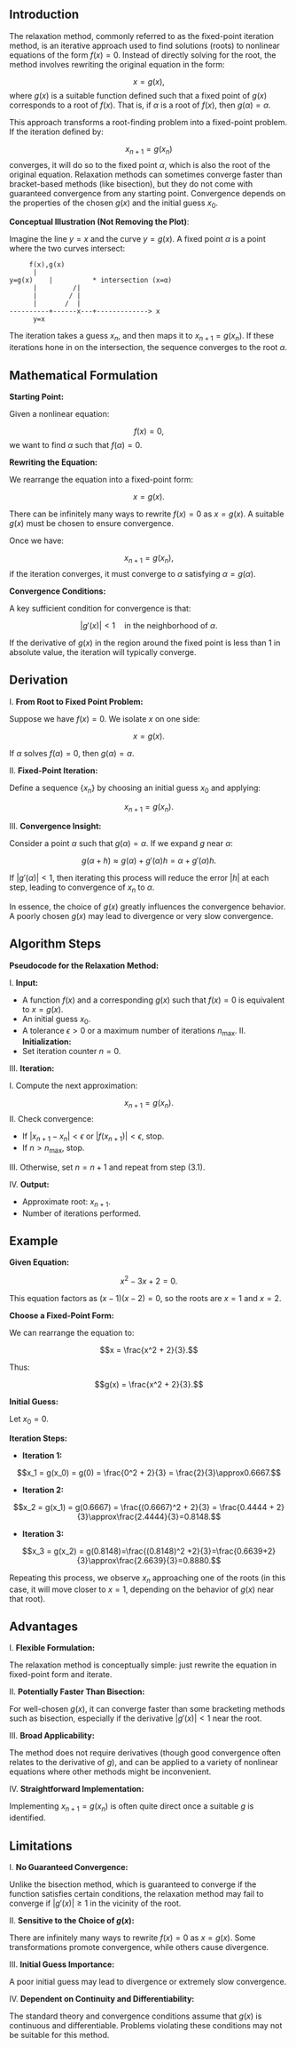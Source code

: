 ## Introduction

The relaxation method, commonly referred to as the fixed-point iteration method, is an iterative approach used to find solutions (roots) to nonlinear equations of the form $f(x) = 0$. Instead of directly solving for the root, the method involves rewriting the original equation in the form:

$$x = g(x),$$
where $g(x)$ is a suitable function defined such that a fixed point of $g(x)$ corresponds to a root of $f(x)$. That is, if $\alpha$ is a root of $f(x)$, then $g(\alpha) = \alpha$.

This approach transforms a root-finding problem into a fixed-point problem. If the iteration defined by:

$$x_{n+1} = g(x_n)$$
converges, it will do so to the fixed point $\alpha$, which is also the root of the original equation. Relaxation methods can sometimes converge faster than bracket-based methods (like bisection), but they do not come with guaranteed convergence from any starting point. Convergence depends on the properties of the chosen $g(x)$ and the initial guess $x_0$.

**Conceptual Illustration (Not Removing the Plot)**:

Imagine the line $y = x$ and the curve $y = g(x)$. A fixed point $\alpha$ is a point where the two curves intersect:
```
     f(x),g(x)
      |
y=g(x)    |          * intersection (x=α)
      |         /|
      |        / |
      |       /  |
----------+------x---+-------------> x
      y=x   
```

The iteration takes a guess $x_n$, and then maps it to $x_{n+1}=g(x_n)$. If these iterations hone in on the intersection, the sequence converges to the root $\alpha$.

## Mathematical Formulation

**Starting Point:**

Given a nonlinear equation:

$$f(x) = 0,$$
we want to find $\alpha$ such that $f(\alpha)=0$.

**Rewriting the Equation:**

We rearrange the equation into a fixed-point form:

$$x = g(x).$$

There can be infinitely many ways to rewrite $f(x)=0$ as $x=g(x)$. A suitable $g(x)$ must be chosen to ensure convergence.

Once we have:

$$x_{n+1} = g(x_n),$$
if the iteration converges, it must converge to $\alpha$ satisfying $\alpha = g(\alpha)$.

**Convergence Conditions:**

A key sufficient condition for convergence is that:

$$|g'(x)| < 1 \quad \text{in the neighborhood of } \alpha.$$

If the derivative of $g(x)$ in the region around the fixed point is less than 1 in absolute value, the iteration will typically converge.

## Derivation

I. **From Root to Fixed Point Problem:**

Suppose we have $f(x)=0$. We isolate $x$ on one side:

$$x = g(x).$$

If $\alpha$ solves $f(\alpha)=0$, then $g(\alpha)=\alpha$.

II. **Fixed-Point Iteration:**

Define a sequence $\{x_n\}$ by choosing an initial guess $x_0$ and applying:

$$x_{n+1} = g(x_n).$$

III. **Convergence Insight:**

Consider a point $\alpha$ such that $g(\alpha)=\alpha$. If we expand $g$ near $\alpha$:

$$g(\alpha + h) \approx g(\alpha) + g'(\alpha)h = \alpha + g'(\alpha)h.$$

If $|g'(\alpha)|<1$, then iterating this process will reduce the error $|h|$ at each step, leading to convergence of $x_n$ to $\alpha$.

In essence, the choice of $g(x)$ greatly influences the convergence behavior. A poorly chosen $g(x)$ may lead to divergence or very slow convergence.

## Algorithm Steps

**Pseudocode for the Relaxation Method:**

I. **Input:**
- A function $f(x)$ and a corresponding $g(x)$ such that $f(x)=0$ is equivalent to $x=g(x)$.
- An initial guess $x_0$.
- A tolerance $\epsilon >0$ or a maximum number of iterations $n_{\max}$.
II. **Initialization:**
- Set iteration counter $n=0$.

III. **Iteration:**

I. Compute the next approximation:

  $$x_{n+1} = g(x_n).$$
II. Check convergence:
  - If $|x_{n+1}-x_n|< \epsilon$ or $|f(x_{n+1})|< \epsilon$, stop.
  - If $n>n_{\max}$, stop.

III. Otherwise, set $n = n+1$ and repeat from step (3.1).

IV. **Output:**
- Approximate root: $x_{n+1}$.
- Number of iterations performed.

## Example

**Given Equation:**

$$x^2 - 3x + 2 = 0.$$

This equation factors as $(x-1)(x-2)=0$, so the roots are $x=1$ and $x=2$.

**Choose a Fixed-Point Form:**

We can rearrange the equation to:

$$x = \frac{x^2 + 2}{3}.$$

Thus:

$$g(x) = \frac{x^2 + 2}{3}.$$

**Initial Guess:**

Let $x_0=0$.

**Iteration Steps:**

- **Iteration 1:**

$$x_1 = g(x_0) = g(0) = \frac{0^2 + 2}{3} = \frac{2}{3}\approx0.6667.$$

- **Iteration 2:**

$$x_2 = g(x_1) = g(0.6667) = \frac{(0.6667)^2 + 2}{3} = \frac{0.4444 + 2}{3}\approx\frac{2.4444}{3}=0.8148.$$

- **Iteration 3:**

$$x_3 = g(x_2) = g(0.8148)=\frac{(0.8148)^2 +2}{3}=\frac{0.6639+2}{3}\approx\frac{2.6639}{3}=0.8880.$$

Repeating this process, we observe $x_n$ approaching one of the roots (in this case, it will move closer to $x=1$, depending on the behavior of $g(x)$ near that root).

## Advantages

I. **Flexible Formulation:**

The relaxation method is conceptually simple: just rewrite the equation in fixed-point form and iterate.

II. **Potentially Faster Than Bisection:**

For well-chosen $g(x)$, it can converge faster than some bracketing methods such as bisection, especially if the derivative $|g'(x)|<1$ near the root.

III. **Broad Applicability:**

The method does not require derivatives (though good convergence often relates to the derivative of $g$), and can be applied to a variety of nonlinear equations where other methods might be inconvenient.

IV. **Straightforward Implementation:**

Implementing $x_{n+1}=g(x_n)$ is often quite direct once a suitable $g$ is identified.

## Limitations

I. **No Guaranteed Convergence:**

Unlike the bisection method, which is guaranteed to converge if the function satisfies certain conditions, the relaxation method may fail to converge if $|g'(x)| \geq 1$ in the vicinity of the root.

II. **Sensitive to the Choice of $g(x)$:**

There are infinitely many ways to rewrite $f(x)=0$ as $x=g(x)$. Some transformations promote convergence, while others cause divergence.

III. **Initial Guess Importance:**

A poor initial guess may lead to divergence or extremely slow convergence.

IV. **Dependent on Continuity and Differentiability:**

The standard theory and convergence conditions assume that $g(x)$ is continuous and differentiable. Problems violating these conditions may not be suitable for this method.
